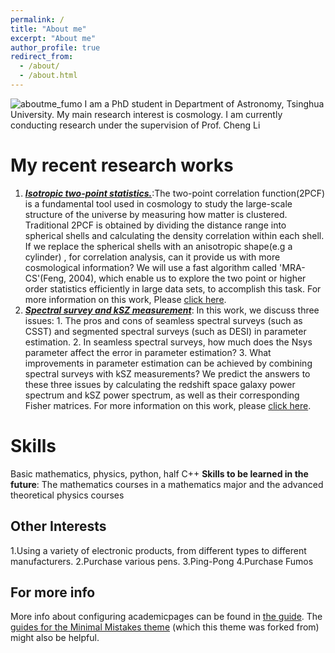```yaml
---
permalink: /
title: "About me"
excerpt: "About me"
author_profile: true
redirect_from: 
  - /about/
  - /about.html
---
```


![aboutme_fumo](/images/aboutme_fumo.png)
I am a PhD student in Department of Astronomy, Tsinghua University. My main research interest is cosmology. I am currently conducting research under the supervision of Prof. Cheng Li

My recent research works
======
1. ***<u>Isotropic two-point statistics.</u>***:The two-point correlation function(2PCF) is a fundamental tool used in cosmology to study the large-scale structure of the universe by measuring how matter is clustered. Traditional 2PCF is obtained by dividing the distance range into spherical shells and calculating the density correlation within each shell. If we replace the spherical shells with an anisotropic shape(e.g a cylinder) , for correlation analysis, can it provide us with more cosmological information? We will use a fast algorithm called 'MRA-CS'(Feng, 2004), which enable us to explore the two point or higher order statistics efficiently in large data sets, to accomplish this task. For more information on this work, Please [click here](https://www.baidu.com).
2. ***<u>Spectral survey and kSZ measurement</u>***: In this work, we discuss three issues: 1. The pros and cons of seamless spectral surveys (such as CSST) and segmented spectral surveys (such as DESI) in parameter estimation.  2. In seamless spectral surveys, how much does the Nsys parameter affect the error in parameter estimation? 3. What improvements in parameter estimation can be achieved by combining spectral surveys with kSZ measurements? We predict the answers to these three issues by calculating the redshift space galaxy power spectrum and kSZ power spectrum, as well as their corresponding Fisher matrices. For more information on this work, please [click here](https://www.baidu.com).

Skills
======
Basic mathematics, physics, python, half C++
**Skills to be learned in the future**: The mathematics courses in a mathematics major and the advanced theoretical physics courses

Other Interests
------
1.Using a variety of electronic products, from different types to different manufacturers.
2.Purchase various pens.
3.Ping-Pong
4.Purchase Fumos


For more info
------
More info about configuring academicpages can be found in [the guide](https://academicpages.github.io/markdown/). The [guides for the Minimal Mistakes theme](https://mmistakes.github.io/minimal-mistakes/docs/configuration/) (which this theme was forked from) might also be helpful.
